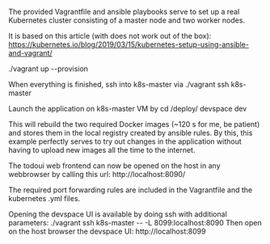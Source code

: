 
The provided Vagrantfile and ansible playbooks serve to set up a real Kubernetes
cluster consisting of a master node and two worker nodes.

It is based on this article (with does not work out of the box):
https://kubernetes.io/blog/2019/03/15/kubernetes-setup-using-ansible-and-vagrant/

./vagrant up --provision

When everything is finished, ssh into k8s-master via
./vagrant ssh k8s-master

Launch the application on k8s-master VM by
cd /deploy/
devspace dev

This will rebuild the two required Docker images (~120 s for me, be patient) and stores
them in the local registry created by ansible rules. By this, this example perfectly
serves to try out changes in the application without having to upload new images all
the time to the internet.

The todoui web frontend can now be opened on the host in any webbrowser by calling this url:
http://localhost:8090/

The required port forwarding rules are included in the Vagrantfile and the kubernetes
.yml files.

Opening the devspace UI is available by doing ssh with additional parameters:
./vagrant ssh k8s-master -- -L 8099:localhost:8090
Then open on the host browser the devspace UI:
http://localhost:8099
